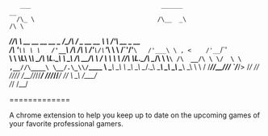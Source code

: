        ___                                    ______                      __                      
      /\_ \                                  /\__  _\                    /\ \                     
 _____\//\ \      __     __  __     __   _ __\/_/\ \/ _ __    __      ___\ \ \/'\      __   _ __  
/\ '__`\\ \ \   /'__`\  /\ \/\ \  /'__`\/\`'__\ \ \ \/\`'__\/'__`\   /'___\ \ , <    /'__`\/\`'__\
\ \ \L\ \\_\ \_/\ \L\.\_\ \ \_\ \/\  __/\ \ \/   \ \ \ \ \//\ \L\.\_/\ \__/\ \ \\`\ /\  __/\ \ \/ 
 \ \ ,__//\____\ \__/.\_\\/`____ \ \____\\ \_\    \ \_\ \_\\ \__/.\_\ \____\\ \_\ \_\ \____\\ \_\ 
  \ \ \/ \/____/\/__/\/_/ `/___/> \/____/ \/_/     \/_/\/_/ \/__/\/_/\/____/ \/_/\/_/\/____/ \/_/ 
   \ \_\                     /\___/                                                               
    \/_/                     \/__/                                                                

=============

A chrome extension to help you keep up to date on the upcoming games of your favorite professional gamers.
